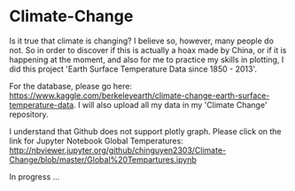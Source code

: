 # Climate-Change
Is it true that climate is changing? I believe so, however, many people do not. So in order to discover if this is actually a hoax made by China, or if it is happening at the moment, and also for me to practice my skills in plotting, I did this project 'Earth Surface Temperature Data since 1850 - 2013'. 

For the database, please go here: https://www.kaggle.com/berkeleyearth/climate-change-earth-surface-temperature-data.
I will also upload all my data in my 'Climate Change' repository. 

I understand that Github does not support plotly graph. Please click on the link for Jupyter Notebook
Global Temperatures: 
http://nbviewer.jupyter.org/github/chinguyen2303/Climate-Change/blob/master/Global%20Tempartures.ipynb


In progress ...  


